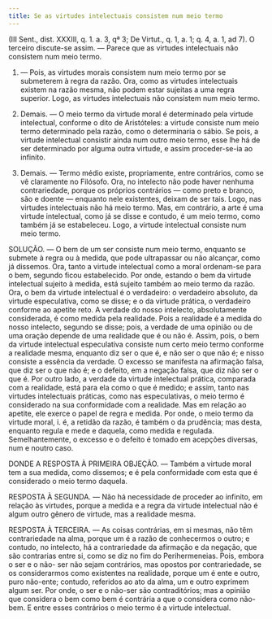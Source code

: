 ```yaml
---
title: Se as virtudes intelectuais consistem num meio termo
---
```


(III Sent., dist. XXXIII, q. 1. a. 3, qª 3; De Virtut., q. 1, a. 1; q. 4, a. 1, ad 7).
  O terceiro discute-se assim. — Parece que as virtudes intelectuais não consistem num meio termo.  

1. — Pois, as virtudes morais consistem num meio termo por se submeterem à regra da razão. Ora, como as virtudes intelectuais existem na razão mesma, não podem estar sujeitas a uma regra superior. Logo, as virtudes intelectuais não consistem num meio termo.  

2. Demais. — O meio termo da virtude moral é determinado pela virtude intelectual, conforme o dito de Aristóteles: a virtude consiste num meio termo determinado pela razão, como o determinaria o sábio. Se pois, a virtude intelectual consistir ainda num outro meio termo, esse lhe há de ser determinado por alguma outra virtude, e assim proceder-se-ia ao infinito.  

3. Demais. — Termo médio existe, propriamente, entre contrários, como se vê claramente no Filósofo. Ora, no intelecto não pode haver nenhuma contrariedade, porque os próprios contrários — como preto e branco, são e doente — enquanto nele existentes, deixam de ser tais. Logo, nas virtudes intelectuais não há meio termo.  Mas, em contrário, a arte é uma virtude intelectual, como já se disse e contudo, é um meio termo, como também já se estabeleceu. Logo, a virtude intelectual consiste num meio termo.  

SOLUÇÃO. — O bem de um ser consiste num meio termo, enquanto se submete à regra ou à medida, que pode ultrapassar ou não alcançar, como já dissemos. Ora, tanto a virtude intelectual como a moral ordenam-se para o bem, segundo ficou estabelecido. Por onde, estando o bem da virtude intelectual sujeito à medida, está sujeito também ao meio termo da razão. Ora, o bem da virtude intelectual é o verdadeiro: o verdadeiro absoluto, da virtude especulativa, como se disse; e o da virtude prática, o verdadeiro conforme ao apetite reto.  A verdade do nosso intelecto, absolutamente considerada, é como medida pela realidade. Pois a realidade é a medida do nosso intelecto, segundo se disse; pois, a verdade de uma opinião ou de uma oração depende de uma realidade que é ou não é. Assim, pois, o bem da virtude intelectual especulativa consiste num certo meio termo conforme a realidade mesma, enquanto diz ser o que é, e não ser o que não é; e nisso consiste a essência da verdade. O excesso se manifesta na afirmação falsa, que diz ser o que não é; e o defeito, em a negação falsa, que diz não ser o que é. Por outro lado, a verdade da virtude intelectual prática, comparada com a realidade, está para ela como o que é medido; e assim, tanto nas virtudes intelectuais práticas, como nas especulativas, o meio termo é considerado na sua conformidade com a realidade. Mas em relação ao apetite, ele exerce o papel de regra e medida. Por onde, o meio termo da virtude moral, i. é, a retidão da razão, é também o da prudência; mas desta, enquanto regula e mede e daquela, como medida e regulada. Semelhantemente, o excesso e o defeito é tomado em acepções diversas, num e noutro caso.  

DONDE A RESPOSTA À PRIMEIRA OBJEÇÃO. — Também a virtude moral tem a sua medida, como dissemos; e é pela conformidade com esta que é considerado o meio termo daquela.  

RESPOSTA À SEGUNDA. — Não há necessidade de proceder ao infinito, em relação às virtudes, porque a medida e a regra da virtude intelectual não é algum outro gênero de virtude, mas a realidade mesma.  

RESPOSTA À TERCEIRA. — As coisas contrárias, em si mesmas, não têm contrariedade na alma, porque um é a razão de conhecermos o outro; e contudo, no intelecto, há a contrariedade da afirmação e da negação, que são contrarias entre si, como se diz no fim do Perihermeneias. Pois, embora o ser e o não- ser não sejam contrários, mas opostos por contrariedade, se os considerarmos como existentes na realidade, porque um é ente e outro, puro não-ente; contudo, referidos ao ato da alma, um e outro exprimem algum ser. Por onde, o ser e o não-ser são contraditórios; mas a opinião que considera o bem como bem é contrária a que o considera como não-bem. E entre esses contrários o meio termo é a virtude intelectual.